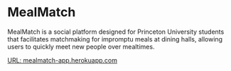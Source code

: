 # MealMatch
MealMatch is a social platform designed for Princeton University students that facilitates matchmaking for impromptu meals at dining halls, allowing users to quickly meet new people over mealtimes.


[URL: mealmatch-app.herokuapp.com](mealmatch-app.herokuapp.com)
